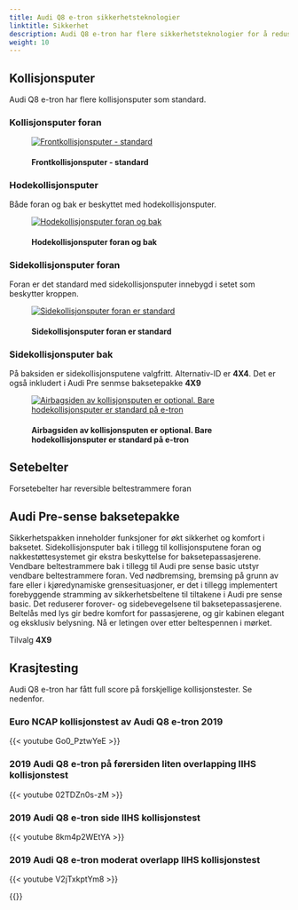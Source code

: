 ```yaml
---
title: Audi Q8 e-tron sikkerhetsteknologier
linktitle: Sikkerhet
description: Audi Q8 e-tron har flere sikkerhetsteknologier for å redusere skader ved kollisjoner
weight: 10
---
```

<!-- markdownlint-disable MD033 -->
## Kollisjonsputer

Audi Q8 e-tron har flere kollisjonsputer som standard.

### Kollisjonsputer foran

<figure>
    <a href="https://media.electrichasgoneaudi.net/multimedia/models/e-tron/technology/safety/frontairbags.jpg">
      <img src="https://media.electrichasgoneaudi.net/multimedia/models/e-tron/technology/safety/airbagssidefrontss.jpg"
        class="img-fluid" alt="Frontkollisjonsputer - standard" title="Frontkollisjonsputer - standard">
    </a>
    <figcaption><h4>Frontkollisjonsputer - standard</h4></figcaption>
</figure>

### Hodekollisjonsputer

Både foran og bak er beskyttet med hodekollisjonsputer.

<figure>
    <a href="https://media.electrichasgoneaudi.net/multimedia/models/e-tron/technology/safety/sideairbags.jpg">
        <img src="https://media.electrichasgoneaudi.net/multimedia/models/e-tron/technology/safety/sideairbagss.jpg"
        class="img-fluid" alt="Hodekollisjonsputer foran og bak" title="Hodekollisjonsputer foran og bak">
    </a>
    <figcaption><h4>Hodekollisjonsputer foran og bak</h4></figcaption>
</figure>

### Sidekollisjonsputer foran

Foran er det standard med sidekollisjonsputer innebygd i setet som beskytter kroppen.

<figure>
    <a href="https://media.electrichasgoneaudi.net/multimedia/models/e-tron/technology/safety/airbagssidefront.jpg">
        <img src="https://media.electrichasgoneaudi.net/multimedia/models/e-tron/technology/safety/airbagssidefronts.jpg"
        class="img-fluid" alt="Sidekollisjonsputer foran er standard" title="Sidekollisjonsputer foran er standard">
    </a>
    <figcaption><h4>Sidekollisjonsputer foran er standard</h4></figcaption>
</figure>

### Sidekollisjonsputer bak

På baksiden er sidekollisjonsputene valgfritt. Alternativ-ID er **4X4**. Det er også
inkludert i Audi Pre senmse baksetepakke **4X9**

<figure>
    <a href="https://media.electrichasgoneaudi.net/multimedia/models/e-tron/technology/safety/airbagssiderear.jpg">
        <img src="https://media.electrichasgoneaudi.net/multimedia/models/e-tron/technology/safety/airbagssiderears.jpg"
        class="img-fluid" alt="Airbagsiden av kollisjonsputen er optional. Bare hodekollisjonsputer er standard på e-tron" title="Airbagsiden av kollisjonsputen er optional. Bare hodekollisjonsputer er standard på e-tron">
    </a>
    <figcaption><h4>Airbagsiden av kollisjonsputen er optional. Bare hodekollisjonsputer er standard på e-tron</h4></figcaption>
</figure>

## Setebelter

Forsetebelter har reversible beltestrammere foran

## Audi Pre-sense baksetepakke

Sikkerhetspakken inneholder funksjoner for økt sikkerhet og komfort i baksetet. Sidekollisjonsputer bak i tillegg til kollisjonsputene foran og nakkestøttesystemet gir ekstra beskyttelse for baksetepassasjerene. Vendbare beltestrammere bak i tillegg til Audi pre sense basic utstyr vendbare beltestrammere foran. Ved nødbremsing, bremsing
på grunn av fare eller i kjøredynamiske grensesituasjoner, er det i tillegg implementert forebyggende stramming av sikkerhetsbeltene
til tiltakene i Audi pre sense basic. Det reduserer forover- og sidebevegelsene til baksetepassasjerene.
Beltelås med lys gir bedre komfort for passasjerene, og gir kabinen elegant og eksklusiv belysning. Nå er letingen over
etter beltespennen i mørket.

Tilvalg **4X9**

## Krasjtesting

Audi Q8 e-tron har fått full score på forskjellige kollisjonstester. Se nedenfor.

### Euro NCAP kollisjonstest av Audi Q8 e-tron 2019

{{< youtube Go0_PztwYeE >}}


### 2019 Audi Q8 e-tron på førersiden liten overlapping IIHS kollisjonstest

{{< youtube 02TDZn0s-zM >}}

### 2019 Audi Q8 e-tron side IIHS kollisjonstest

{{< youtube 8km4p2WEtYA >}}

### 2019 Audi Q8 e-tron moderat overlapp IIHS kollisjonstest

{{< youtube V2jTxkptYm8 >}}

{{<children description="true" />}}
